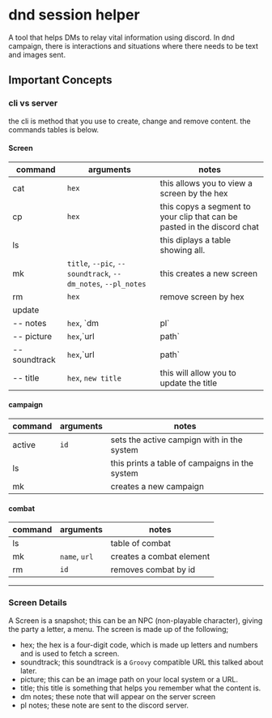 # dnd session helper

A tool that helps DMs to relay vital information using discord. In dnd campaign, there is interactions and situations where there needs to be text and images sent.

## Important Concepts

### cli vs server

the cli is method that you use to create, change and remove content. the commands tables is below.

#### Screen

|command|arguments|notes|
|---|---|---|
|cat|`hex`| this allows you to view a screen by the hex |
|cp| `hex`| this copys a segment to your clip that can be pasted in the discord chat|
|ls|| this diplays a table showing all.|
|mk|`title`, `--pic`, `--soundtrack`, `--dm_notes`, `--pl_notes`|this creates a new screen|
|rm|`hex`| remove screen by hex|
|update|||
|-- notes|`hex`, `dm|pl`|this allows you update notes, by importing the hex then `dm` for the dm notes or `pl` for players notes|
|-- picture|`hex`,`url|path`|this will allow you to update the img that a hex uses|
|-- soundtrack|`hex`,`url|path`|this will allow you to update the img that a hex uses|
|-- title|`hex`, `new title`|this will allow you to update the title|

#### campaign

|command|arguments|notes|
|---|---|---|
|active|`id`|sets the active campign with in the system |
|ls||this prints a table of campaigns in the system |
|mk||creates a new campaign|

#### combat

|command|arguments|notes|
|---|---|---|
|ls||table of combat|
|mk|`name`, `url`|creates a combat element|
|rm| `id`| removes combat by id|

___

### Screen Details

A Screen is a snapshot; this can be an NPC (non-playable character), giving the party a letter, a menu. The screen is made up of the following;

- hex; the hex is a four-digit code, which is made up letters and numbers and is used to fetch a screen.
- soundtrack; this soundtrack is a `Groovy` compatible URL this talked about later.
- picture; this can be an image path on your local system or a URL.
- title; this title is something that helps you remember what the content is.
- dm notes; these note that will appear on the server screen  
- pl notes; these note are sent to the discord server.
